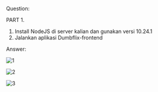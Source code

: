 Question:

PART 1.
1. Install NodeJS di server kalian dan gunakan versi 10.24.1
2. Jalankan aplikasi Dumbflix-frontend

Answer:


![1](https://user-images.githubusercontent.com/91004163/225332489-4d3466a9-7e5f-4202-a5d1-f095eedb3c86.png)

![2](https://user-images.githubusercontent.com/91004163/225332515-58a23bc9-c8e2-4606-9f48-99200e325906.png)

![3](https://user-images.githubusercontent.com/91004163/225332529-0bdd9e92-4430-4953-a7d1-7700196d097f.png)
